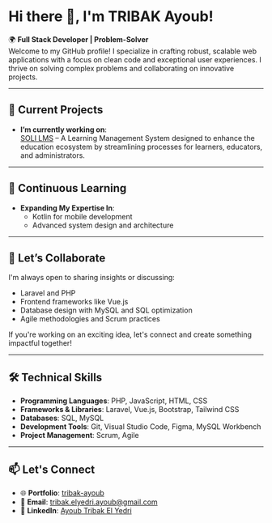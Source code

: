 # Hi there 👋, I'm TRIBAK Ayoub!

🌍 **Full Stack Developer | Problem-Solver**  
Welcome to my GitHub profile! I specialize in crafting robust, scalable web applications with a focus on clean code and exceptional user experiences. I thrive on solving complex problems and collaborating on innovative projects.

---

## 🔭 Current Projects
- **I’m currently working on**:  
  [SOLI LMS](https://github.com/Tribak-Ayoub/Project-fil-rouge) – A Learning Management System designed to enhance the education ecosystem by streamlining processes for learners, educators, and administrators.

---

## 🌱 Continuous Learning
- **Expanding My Expertise In**:  
  - Kotlin for mobile development  
  - Advanced system design and architecture  

---

## 💬 Let’s Collaborate
I'm always open to sharing insights or discussing:
- Laravel and PHP
- Frontend frameworks like Vue.js
- Database design with MySQL and SQL optimization
- Agile methodologies and Scrum practices  

If you're working on an exciting idea, let's connect and create something impactful together!

---

## 🛠️ Technical Skills
- **Programming Languages**: PHP, JavaScript, HTML, CSS  
- **Frameworks & Libraries**: Laravel, Vue.js, Bootstrap, Tailwind CSS  
- **Databases**: SQL, MySQL  
- **Development Tools**: Git, Visual Studio Code, Figma, MySQL Workbench  
- **Project Management**: Scrum, Agile  

---

## 📫 Let's Connect
- 🌐 **Portfolio**: [tribak-ayoub](https://ayoub-tribak.vercel.app) 
- 📧 **Email**: [tribak.elyedri.ayoub@gmail.com](mailto:tribak.elyedri.ayoub@gmail.com)  
- 💼 **LinkedIn**: [Ayoub Tribak El Yedri](https://www.linkedin.com/in/ayoub-tribak-el-yedri-064101229/)  
